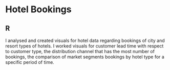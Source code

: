 # Hotel Bookings
## R
I analysed and created visuals for hotel data regarding bookings of city and resort types of hotels. I worked visuals for customer lead time with respect to customer type, the distribution channel that has the most 
number of bookings, the comparison of market segments bookings by hotel type for a specific period of time.

